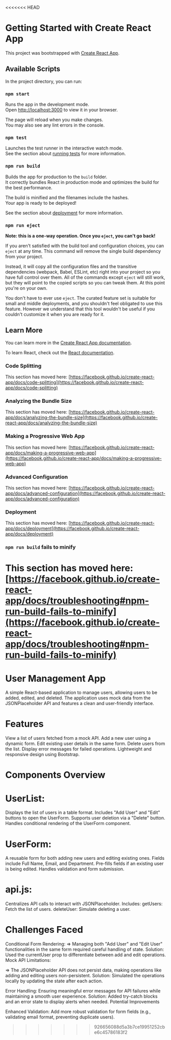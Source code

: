 <<<<<<< HEAD
# Getting Started with Create React App

This project was bootstrapped with [Create React App](https://github.com/facebook/create-react-app).

## Available Scripts

In the project directory, you can run:

### `npm start`

Runs the app in the development mode.\
Open [http://localhost:3000](http://localhost:3000) to view it in your browser.

The page will reload when you make changes.\
You may also see any lint errors in the console.

### `npm test`

Launches the test runner in the interactive watch mode.\
See the section about [running tests](https://facebook.github.io/create-react-app/docs/running-tests) for more information.

### `npm run build`

Builds the app for production to the `build` folder.\
It correctly bundles React in production mode and optimizes the build for the best performance.

The build is minified and the filenames include the hashes.\
Your app is ready to be deployed!

See the section about [deployment](https://facebook.github.io/create-react-app/docs/deployment) for more information.

### `npm run eject`

**Note: this is a one-way operation. Once you `eject`, you can't go back!**

If you aren't satisfied with the build tool and configuration choices, you can `eject` at any time. This command will remove the single build dependency from your project.

Instead, it will copy all the configuration files and the transitive dependencies (webpack, Babel, ESLint, etc) right into your project so you have full control over them. All of the commands except `eject` will still work, but they will point to the copied scripts so you can tweak them. At this point you're on your own.

You don't have to ever use `eject`. The curated feature set is suitable for small and middle deployments, and you shouldn't feel obligated to use this feature. However we understand that this tool wouldn't be useful if you couldn't customize it when you are ready for it.

## Learn More

You can learn more in the [Create React App documentation](https://facebook.github.io/create-react-app/docs/getting-started).

To learn React, check out the [React documentation](https://reactjs.org/).

### Code Splitting

This section has moved here: [https://facebook.github.io/create-react-app/docs/code-splitting](https://facebook.github.io/create-react-app/docs/code-splitting)

### Analyzing the Bundle Size

This section has moved here: [https://facebook.github.io/create-react-app/docs/analyzing-the-bundle-size](https://facebook.github.io/create-react-app/docs/analyzing-the-bundle-size)

### Making a Progressive Web App

This section has moved here: [https://facebook.github.io/create-react-app/docs/making-a-progressive-web-app](https://facebook.github.io/create-react-app/docs/making-a-progressive-web-app)

### Advanced Configuration

This section has moved here: [https://facebook.github.io/create-react-app/docs/advanced-configuration](https://facebook.github.io/create-react-app/docs/advanced-configuration)

### Deployment

This section has moved here: [https://facebook.github.io/create-react-app/docs/deployment](https://facebook.github.io/create-react-app/docs/deployment)

### `npm run build` fails to minify

This section has moved here: [https://facebook.github.io/create-react-app/docs/troubleshooting#npm-run-build-fails-to-minify](https://facebook.github.io/create-react-app/docs/troubleshooting#npm-run-build-fails-to-minify)
=======
# User Management App
A simple React-based application to manage users, allowing users to be added, edited, and deleted. The application uses mock data from the JSONPlaceholder API and features a clean and user-friendly interface.
# Features
View a list of users fetched from a mock API.
Add a new user using a dynamic form.
Edit existing user details in the same form.
Delete users from the list.
Display error messages for failed operations.
Lightweight and responsive design using Bootstrap.
# Components Overview

# UserList:
Displays the list of users in a table format.
Includes "Add User" and "Edit" buttons to open the UserForm.
Supports user deletion via a "Delete" button.
Handles conditional rendering of the UserForm component.

# UserForm:
A reusable form for both adding new users and editing existing ones.
Fields include Full Name, Email, and Department.
Pre-fills fields if an existing user is being edited.
Handles validation and form submission.

# api.js:
Centralizes API calls to interact with JSONPlaceholder.
Includes:
getUsers: Fetch the list of users.
deleteUser: Simulate deleting a user.


# Challenges Faced
Conditional Form Rendering:
=> Managing both "Add User" and "Edit User" functionalities in the same form required careful handling of state.
   Solution: Used the currentUser prop to differentiate between add and edit operations.
   Mock API Limitations:  

=> The JSONPlaceholder API does not persist data, making operations like adding and editing users non-persistent.
   Solution: Simulated the operations locally by updating the state after each action.

Error Handling:
Ensuring meaningful error messages for API failures while maintaining a smooth user experience.
Solution: Added try-catch blocks and an error state to display alerts when needed.
Potential Improvements

Enhanced Validation:
Add more robust validation for form fields (e.g., validating email format, preventing duplicate users).
>>>>>>> 926656088d5a3b7ce19951252cbe6c45786183f2
